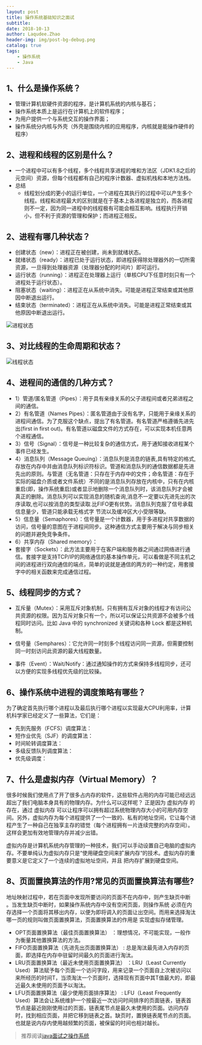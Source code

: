 ```yaml
---
layout: post
title: 操作系统基础知识之面试
subtitle: 
date: 2018-10-13
author: Laqudee.Zhao
header-img: img/post-bg-debug.png
catalog: true
tags:
    - 操作系统
    - Java
---
```


## 1、什么是操作系统？
- 管理计算机软硬件资源的程序，是计算机系统的内核与基石；
- 操作系统本质上是运行在计算机上的软件程序；
- 为用户提供一个与系统交互的操作界面；
- 操作系统分内核与外壳（外壳是围绕内核的应用程序，内核就是能操作硬件的程序）

## 2、进程和线程的区别是什么？
- 一个进程中可以有多个线程，多个线程共享进程的堆和方法区（JDK1.8之后的元空间）资源，但每个线程都有自己的程序计数器、虚拟机栈和本地方法栈。
- 总结
  - 线程划分成的更小的运行单位，一个进程在其执行的过程中可以产生多个线程。线程和进程最大的区别就是在于基本上各进程是独立的，而各进程则不一定，因为同一进程中的线程极有可能会相互影响。线程执行开销小，但不利于资源的管理和保护；而进程正相反。

## 2、进程有哪几种状态？
- 创建状态（new）：进程正在被创建，尚未到就绪状态。
- 就绪状态（ready）：进程已处于运行状态，即进程获得除处理器外的一切所需资源，一旦得到处理器资源（处理器分配的时间片）即可运行。
- 运行状态（running）：进程正在处理器上运行（单核CPU下任意时刻只有一个进程处于运行状态）。
- 阻塞状态（waiting）：进程正在从系统中消失。可能是进程正常结束或其他原因中断退出运行。
- 结束状态（terminated）：进程正在从系统中消失。可能是进程正常结束或其他原因中断退出运行。

![进程状态](https://images.xiaozhuanlan.com/photo/2019/d38202593012b457debbcd74994c6292.png)

## 3、对比线程的生命周期和状态？
![线程状态](https://images.xiaozhuanlan.com/photo/2019/47ae97a321321dcde1fc23a7ed9a59df.png)

## 4、进程间的通信的几种方式？
- 1）管道/匿名管道（Pipes）：用于具有亲缘关系的父子进程间或者兄弟进程之间的通信。
- 2）有名管道（Names Pipes）：匿名管道由于没有名字，只能用于亲缘关系的进程间通信。为了克服这个缺点，提出了有名管道。有名管道严格遵循先进先出(first in first out)。有名管道以磁盘文件的方式存在，可以实现本机任意两个进程通信。
- 3）信号（Signal）：信号是一种比较复杂的通信方式，用于通知接收进程某个事件已经发生。
- 4）消息队列（Message Queuing）：消息队列是消息的链表,具有特定的格式,存放在内存中并由消息队列标识符标识。管道和消息队列的通信数据都是先进先出的原则。与管道（无名管道：只存在于内存中的文件；命名管道：存在于实际的磁盘介质或者文件系统）不同的是消息队列存放在内核中，只有在内核重启(即，操作系统重启)或者显示地删除一个消息队列时，该消息队列才会被真正的删除。消息队列可以实现消息的随机查询,消息不一定要以先进先出的次序读取,也可以按消息的类型读取.比FIFO更有优势。消息队列克服了信号承载信息量少，管道只能承载无格式字 节流以及缓冲区大小受限等缺。
- 5）信息量（Semaphores）：信号量是一个计数器，用于多进程对共享数据的访问，信号量的意图在于进程间同步。这种通信方式主要用于解决与同步相关的问题并避免竞争条件。
- 6）共享内存（Shared memory）：
- 套接字（Sockets）：此方法主要用于在客户端和服务器之间通过网络进行通信。套接字是支持TCP/IP的网络通信的基本操作单元，可以看做是不同主机之间的进程进行双向通信的端点，简单的说就是通信的两方的一种约定，用套接字中的相关函数来完成通信过程。

## 5、线程同步的方式？
- 互斥量（Mutex）：采用互斥对象机制，只有拥有互斥对象的线程才有访问公共资源的权限。因为互斥对象只有一个，所以可以保证公共资源不会被多个线程同时访问。比如 Java 中的 synchronized 关键词和各种 Lock 都是这种机制。

- 信号量（Semphares）：它允许同一时刻多个线程访问同一资源，但需要控制同一时刻访问此资源的最大线程数量。

- 事件（Event）：Wait/Notify：通过通知操作的方式来保持多线程同步，还可以方便的实现多线程优先级的比较操。

## 6、操作系统中进程的调度策略有哪些？
为了确定首先执行哪个进程以及最后执行哪个进程以实现最大CPU利用率，计算机科学家已经定义了一些算法，它们是：
- 先到先服务（FCFS）调度算法：
- 短作业优先（SJF）的调度算法：
- 时间轮转调度算法：
- 多级反馈队列调度算法：
- 优先级调度：

## 7、什么是虚拟内存（Virtual Memory）？
很多时候我们使用点了开了很多占内存的软件，这些软件占用的内存可能已经远远超出了我们电脑本身具有的物理内存。为什么可以这样呢？ 正是因为 虚拟内存 的存在，通过 虚拟内存 可以让程序可以拥有超过系统物理内存大小的可用内存空间。另外，虚拟内存为每个进程提供了一个一致的、私有的地址空间，它让每个进程产生了一种自己在独享主存的错觉（每个进程拥有一片连续完整的内存空间）。这样会更加有效地管理内存并减少出错。

虚拟内存是计算机系统内存管理的一种技术，我们可以手动设置自己电脑的虚拟内存。不要单纯认为虚拟内存只是“使用硬盘空间来扩展内存“的技术。虚拟内存的重要意义是它定义了一个连续的虚拟地址空间，并且 把内存扩展到硬盘空间。

## 8、页面置换算法的作用?常见的页面置换算法有哪些?
地址映射过程中，若在页面中发现所要访问的页面不在内存中，则产生缺页中断 。当发生缺页中断时，如果操作系统内存中没有空闲页面，则操作系统 必须在内存选择一个页面将其移出内存，以便为即将调入的页面让出空间。而用来选择淘汰哪一页的规则叫做页面置换算法，页面置换算法的作用是 实现虚拟存储管理。

- OPT页面置换算法（最佳页面置换算法） ：理想情况，不可能实现，一般作为衡量其他置换算法的方法。
- FIFO页面置换算法（先进先出页面置换算法） : 总是淘汰最先进入内存的页面，即选择在内存中驻留时间最久的页面进行淘汰。
- LRU页面置换算法（最近未使用页面置换算法） ：LRU（Least Currently Used）算法赋予每个页面一个访问字段，用来记录一个页面自上次被访问以来所经历的时间T，当须淘汰一个页面时，选择现有页面中其T值最大的，即最近最久未使用的页面予以淘汰。
- LFU页面置换算法（最少使用页面排序算法） : LFU（Least Frequently Used）算法会让系统维护一个按最近一次访问时间排序的页面链表，链表首节点是最近刚刚使用过的页面，链表尾节点是最久未使用的页面。访问内存时，找到相应页面，并把它移到链表之首。缺页时，置换链表尾节点的页面。也就是说内存内使用越频繁的页面，被保留的时间也相对越长。

> 推荐阅读[java面试之操作系统](https://xiaozhuanlan.com/topic/3748052961)